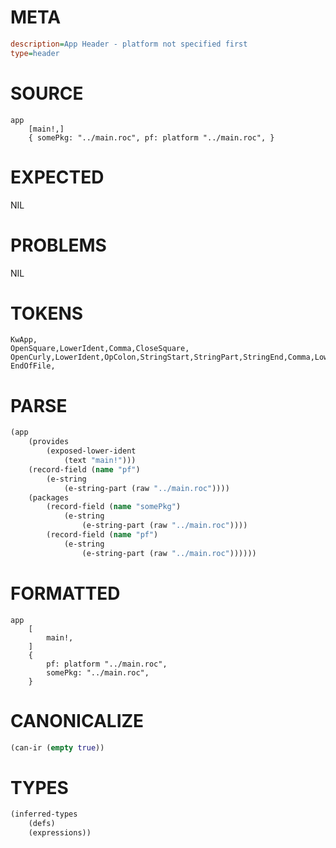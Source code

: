 # META
~~~ini
description=App Header - platform not specified first
type=header
~~~
# SOURCE
~~~roc
app
	[main!,]
	{ somePkg: "../main.roc", pf: platform "../main.roc", }
~~~
# EXPECTED
NIL
# PROBLEMS
NIL
# TOKENS
~~~zig
KwApp,
OpenSquare,LowerIdent,Comma,CloseSquare,
OpenCurly,LowerIdent,OpColon,StringStart,StringPart,StringEnd,Comma,LowerIdent,OpColon,KwPlatform,StringStart,StringPart,StringEnd,Comma,CloseCurly,
EndOfFile,
~~~
# PARSE
~~~clojure
(app
	(provides
		(exposed-lower-ident
			(text "main!")))
	(record-field (name "pf")
		(e-string
			(e-string-part (raw "../main.roc"))))
	(packages
		(record-field (name "somePkg")
			(e-string
				(e-string-part (raw "../main.roc"))))
		(record-field (name "pf")
			(e-string
				(e-string-part (raw "../main.roc"))))))
~~~
# FORMATTED
~~~roc
app
	[
		main!,
	]
	{
		pf: platform "../main.roc",
		somePkg: "../main.roc",
	}
~~~
# CANONICALIZE
~~~clojure
(can-ir (empty true))
~~~
# TYPES
~~~clojure
(inferred-types
	(defs)
	(expressions))
~~~
